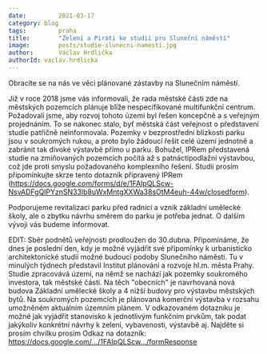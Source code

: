 ```yaml
---
date:         2021-03-17
category: blog
tags:         praha
title:        "Zelení a Piráti ke studii pro Sluneční náměstí"
image:        posts/studie-slunecni-namesti.jpg
author:       Václav Hrdlička
authorId: vaclav.hrdlicka
---
```


Obracíte se na nás ve věci plánované zástavby na Slunečním náměstí.

Již v roce 2018 jsme vás informovali, že rada městské části zde na městských pozemcích plánuje blíže nespecifikované multifunkční centrum.
Požadovali jsme, aby rozvoj tohoto území byl řešen koncepčně a s veřejným projednáním. To se nakonec stalo, byť městská část veřejnost o představení studie patřičně neinformovala.
Pozemky v bezprostřední blízkosti parku jsou v soukromých rukou, a proto bylo žádoucí řešit celé území jednotně a zabránit tak divoké výstavbě přímo u parku. Bohužel, IPRem představená studie na zmiňovaných pozemcích počítá až s patnáctipodlažní výstavbou, což jde proti smyslu požadovaného komplexního řešení.
Studii prosím připomínkujte skrze tento dotazník připravený IPRem (https://docs.google.com/forms/d/e/1FAIpQLScw-NsvADFgQlPYznSN33lb8uWxMntgXXWa38sOtM4euh-44w/closedform).

Podporujeme revitalizaci parku před radnicí a vznik základní umělecké školy, ale o zbytku návrhu směrem do parku je potřeba jednat.
O dalším vývoji vás budeme informovat.


EDIT: Sběr podnětů veřejnosti prodloužen do 30.dubna.
Připomínáme, že dnes je poslední den, kdy je možné vyjádřit své připomínky k urbanisticko architektonické studii možné budoucí podoby Slunečního náměstí. Tu v minulých týdnech představil Institut plánování a rozvoje hl.m. města Prahy.
Studie zpracovává území, na němž se nachází jak pozemky soukromého investora, tak městské části. Na těch "obecních" je navrhovaná nová budova Základní umělecké školy a 4 nižší budovy pro výstavbu městských bytů. Na soukromých pozemcích je plánovaná komerční výstavba v rozsahu umožněném aktuálním územním plánem.
V odkazovaném dotazníku je možné jak vyjádřit stanovisko k jednotlivým funkčním prvkům, tak podat jakýkoliv konkrétní návrhy k zeleni, vybavenosti, výstavbě aj.
Najděte si prosím chvilku prosím
Odkaz na dotazník: 
https://docs.google.com/.../1FAIpQLScw.../formResponse
